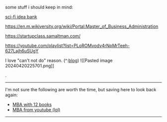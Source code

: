 
some stuff i should keep in mind:

[sci-fi idea bank](https://www.notboring.co/p/sci-fi-idea-bank) 

https://en.m.wikiversity.org/wiki/Portal:Master_of_Business_Administration

https://startupclass.samaltman.com/

https://youtube.com/playlist?list=PLoROMvodv4rNpMrTeeh-627Lajh6uSUgY

I love "can't not do" reason. (^:[blog](https://medium.com/i-m-h-o/good-and-bad-reasons-to-become-an-entrepreneur-decf0766de8d)) 
![[Pasted image 20240420225701.png]]


.
___


I'm not sure the following are worth the time, but saving here to look back again:

- [MBA with 12 books](https://twitter.com/SystemSunday/status/1542122009013981185?ref_src=twsrc%5Etfw%7Ctwcamp%5Etweetembed%7Ctwterm%5E1542122009013981185%7Ctwgr%5Ec11007de06ffe4854aa485db1aed62acc1305e83%7Ctwcon%5Es1_&ref_url=https%3A%2F%2Fwww.redditmedia.com%2Fmediaembed%2Fvo42qp%2F%3Fresponsive%3Dtrueis_nightmode%3Dtrue) 
- [MBA from youtube (lol)](https://twitter.com/matt_gray_/status/1743160818466709828) 

___

